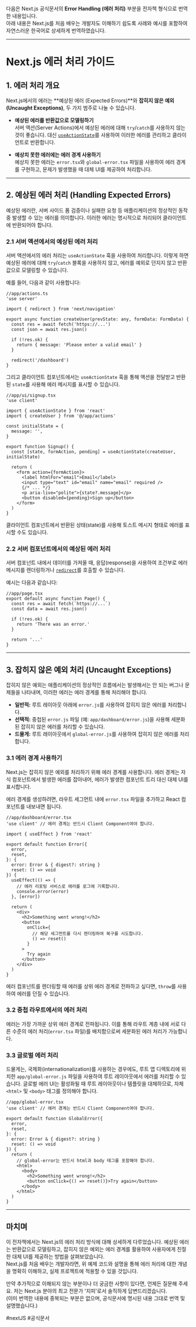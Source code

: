 다음은 Next.js 공식문서의 **Error Handling (에러 처리)** 부분을 전자책 형식으로 번역한 내용입니다.  
아래 내용은 Next.js를 처음 배우는 개발자도 이해하기 쉽도록 사례와 예시를 포함하여 자연스러운 한국어로 상세하게 번역하였습니다.

---

# Next.js 에러 처리 가이드

## 1. 에러 처리 개요

Next.js에서의 에러는 **예상된 에러 (Expected Errors)**와 **잡히지 않은 예외 (Uncaught Exceptions)**, 두 가지 범주로 나눌 수 있습니다.

- **예상된 에러를 반환값으로 모델링하기**  
    서버 액션(Server Actions)에서 예상된 에러에 대해 `try`/`catch`를 사용하지 않는 것이 좋습니다. 대신 [`useActionState`](https://react.dev/reference/react/useActionState)를 사용하여 이러한 에러를 관리하고 클라이언트로 반환합니다.
    
- **예상치 못한 에러에는 에러 경계 사용하기**  
    예상치 못한 에러는 `error.tsx`와 `global-error.tsx` 파일을 사용하여 에러 경계를 구현하고, 문제가 발생했을 때 대체 UI를 제공하여 처리합니다.
    

---

## 2. 예상된 에러 처리 (Handling Expected Errors)

예상된 에러란, 서버 사이드 폼 검증이나 실패한 요청 등 애플리케이션의 정상적인 동작 중 발생할 수 있는 에러를 의미합니다. 이러한 에러는 명시적으로 처리되어 클라이언트에 반환되어야 합니다.

### 2.1 서버 액션에서의 예상된 에러 처리

서버 액션에서의 에러 처리는 `useActionState` 훅을 사용하여 처리합니다. 이렇게 하면 예상된 에러에 대해 `try`/`catch` 블록을 사용하지 않고, 에러를 예외로 던지지 않고 반환값으로 모델링할 수 있습니다.

예를 들어, 다음과 같이 사용합니다:

```tsx
//app/actions.ts
'use server'
 
import { redirect } from 'next/navigation'
 
export async function createUser(prevState: any, formData: FormData) {
  const res = await fetch('https://...')
  const json = await res.json()
 
  if (!res.ok) {
    return { message: 'Please enter a valid email' }
  }
 
  redirect('/dashboard')
}
```

그리고 클라이언트 컴포넌트에서는 `useActionState` 훅을 통해 액션을 전달받고 반환된 `state`를 사용해 에러 메시지를 표시할 수 있습니다.

```tsx
//app/ui/signup.tsx
'use client'
 
import { useActionState } from 'react'
import { createUser } from '@/app/actions'
 
const initialState = {
  message: '',
}
 
export function Signup() {
  const [state, formAction, pending] = useActionState(createUser, initialState)
 
  return (
    <form action={formAction}>
      <label htmlFor="email">Email</label>
      <input type="text" id="email" name="email" required />
      {/* ... */}
      <p aria-live="polite">{state?.message}</p>
      <button disabled={pending}>Sign up</button>
    </form>
  )
}
```

클라이언트 컴포넌트에서 반환된 상태(state)를 사용해 토스트 메시지 형태로 에러를 표시할 수도 있습니다.

### 2.2 서버 컴포넌트에서의 예상된 에러 처리

서버 컴포넌트 내에서 데이터를 가져올 때, 응답(response)을 사용하여 조건부로 에러 메시지를 렌더링하거나 [`redirect`](https://nextjs.org/docs/app/building-your-application/routing/redirecting#redirect-function)를 호출할 수 있습니다.

예시는 다음과 같습니다:

```tsx
//app/page.tsx
export default async function Page() {
  const res = await fetch(`https://...`)
  const data = await res.json()
 
  if (!res.ok) {
    return 'There was an error.'
  }
 
  return '...'
}
```

---

## 3. 잡히지 않은 예외 처리 (Uncaught Exceptions)

잡히지 않은 예외는 애플리케이션의 정상적인 흐름에서는 발생해서는 안 되는 버그나 문제들을 나타내며, 이러한 에러는 에러 경계를 통해 처리해야 합니다.

- **일반적:** 루트 레이아웃 아래에 `error.js`를 사용하여 잡히지 않은 에러를 처리합니다.
- **선택적:** 중첩된 `error.js` 파일 (예: `app/dashboard/error.js`)을 사용해 세분화된 잡히지 않은 에러를 처리할 수 있습니다.
- **드물게:** 루트 레이아웃에서 `global-error.js`를 사용하여 잡히지 않은 에러를 처리합니다.

### 3.1 에러 경계 사용하기

Next.js는 잡히지 않은 예외를 처리하기 위해 에러 경계를 사용합니다. 에러 경계는 자식 컴포넌트에서 발생한 에러를 잡아내어, 에러가 발생한 컴포넌트 트리 대신 대체 UI를 표시합니다.

에러 경계를 생성하려면, 라우트 세그먼트 내에 `error.tsx` 파일을 추가하고 React 컴포넌트를 내보내면 됩니다.

```tsx
//app/dashboard/error.tsx
'use client' // 에러 경계는 반드시 Client Component여야 합니다.
 
import { useEffect } from 'react'
 
export default function Error({
  error,
  reset,
}: {
  error: Error & { digest?: string }
  reset: () => void
}) {
  useEffect(() => {
    // 에러 리포팅 서비스로 에러를 로그에 기록합니다.
    console.error(error)
  }, [error])
 
  return (
    <div>
      <h2>Something went wrong!</h2>
      <button
        onClick={
          // 해당 세그먼트를 다시 렌더링하여 복구를 시도합니다.
          () => reset()
        }
      >
        Try again
      </button>
    </div>
  )
}
```

에러 컴포넌트를 렌더링할 때 에러를 상위 에러 경계로 전파하고 싶다면, `throw`를 사용하여 에러를 던질 수 있습니다.

### 3.2 중첩 라우트에서의 에러 처리

에러는 가장 가까운 상위 에러 경계로 전파됩니다. 이를 통해 라우트 계층 내에 서로 다른 수준의 에러 처리(`error.tsx` 파일)를 배치함으로써 세분화된 에러 처리가 가능합니다.

### 3.3 글로벌 에러 처리

드물게는, 국제화(internationalization)를 사용하는 경우에도, 루트 앱 디렉토리에 위치한 `app/global-error.js` 파일을 사용하여 루트 레이아웃에서 에러를 처리할 수 있습니다. 글로벌 에러 UI는 활성화될 때 루트 레이아웃이나 템플릿을 대체하므로, 자체 `<html>` 및 `<body>` 태그를 정의해야 합니다.

```tsx
//app/global-error.tsx
'use client' // 에러 경계는 반드시 Client Component여야 합니다.
 
export default function GlobalError({
  error,
  reset,
}: {
  error: Error & { digest?: string }
  reset: () => void
}) {
  return (
    // global-error는 반드시 html과 body 태그를 포함해야 합니다.
    <html>
      <body>
        <h2>Something went wrong!</h2>
        <button onClick={() => reset()}>Try again</button>
      </body>
    </html>
  )
}
```

---

## 마치며

이 전자책에서는 Next.js의 에러 처리 방식에 대해 상세하게 다루었습니다. 예상된 에러는 반환값으로 모델링하고, 잡히지 않은 예외는 에러 경계를 활용하여 사용자에게 친절한 대체 UI를 제공하는 방법을 살펴보았습니다.  
Next.js를 처음 배우는 개발자라면, 위 예제 코드와 설명을 통해 에러 처리에 대한 개념을 명확히 이해하고, 실제 프로젝트에 적용할 수 있을 것입니다.

만약 추가적으로 이해되지 않는 부분이나 더 궁금한 사항이 있다면, 언제든 질문해 주세요. 저는 Next.js 분야의 최고 전문가 '지피'로서 솔직하게 답변드리겠습니다.  
(이미 번역한 내용에 중복되는 부분은 없으며, 공식문서에 명시된 내용 그대로 번역 및 설명했습니다.)

#nextJS #공식문서 